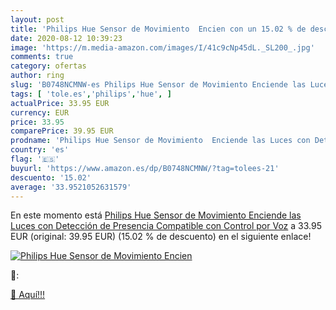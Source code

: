 ```yaml
---
layout: post
title: 'Philips Hue Sensor de Movimiento  Encien con un 15.02 % de descuento'
date: 2020-08-12 10:39:23
image: 'https://m.media-amazon.com/images/I/41c9cNp45dL._SL200_.jpg'
comments: true
category: ofertas
author: ring
slug: 'B0748NCMNW-es Philips Hue Sensor de Movimiento Enciende las Luces con...'
tags: [ 'tole.es','philips','hue', ]
actualPrice: 33.95 EUR
currency: EUR
price: 33.95
comparePrice: 39.95 EUR
prodname: 'Philips Hue Sensor de Movimiento  Enciende las Luces con Detección de Presencia  Compatible con Control por Voz'
country: 'es'
flag: '🇪🇸'
buyurl: 'https://www.amazon.es/dp/B0748NCMNW/?tag=tolees-21'
descuento: '15.02'
average: '33.9521052631579'
---
```


En este momento está [Philips Hue Sensor de Movimiento  Enciende las Luces con Detección de Presencia  Compatible con Control por Voz](https://www.amazon.es/dp/B0748NCMNW/?tag=tolees-21) a 33.95 EUR (original: 39.95 EUR) (15.02 %  de descuento) en el siguiente enlace!

[![Philips Hue Sensor de Movimiento  Encien](https://m.media-amazon.com/images/I/41c9cNp45dL._SL200_.jpg)](https://www.amazon.es/dp/B0748NCMNW/?tag=tolees-21)

🔎:


[🛒 Aquí!!!](https://www.amazon.es/dp/B0748NCMNW/?tag=tolees-21)

